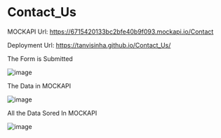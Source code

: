# Contact_Us
MOCKAPI Url: https://6715420133bc2bfe40b9f093.mockapi.io/Contact

Deployment Url: https://tanvisinha.github.io/Contact_Us/

The Form is Submitted

![image](https://github.com/user-attachments/assets/9102d0c6-748c-4cb8-9ccb-0aa4c7b8b691)


The Data in MOCKAPI

![image](https://github.com/user-attachments/assets/0e6617fc-24f8-45dd-8618-ce916352a50d)

All the Data Sored In MOCKAPI

![image](https://github.com/user-attachments/assets/87ca7ccb-6321-4f99-a3bf-3670fe74863a)


